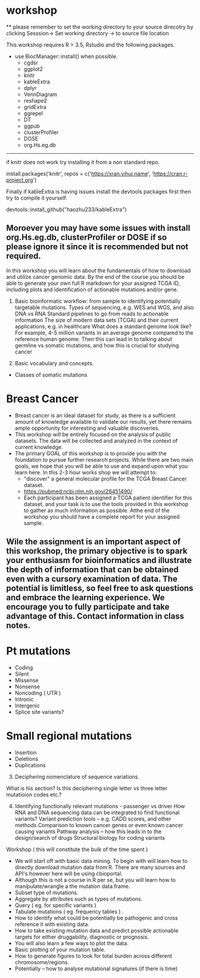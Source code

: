 # workshop

** please remember to set the working directory to your source direcotry by clicking Sesssion-> Set working directory -> to source file location

This workshop requires R > 3.5, Rstudio and the following packages. 

* use BiocManager::install() when possible. 
    + cgdsr
    + ggplot2
    + knitr
    + kableExtra
    + dplyr
    + VennDiagram
    + reshape2
    + gridExtra
    + ggrepel
    + DT
    + ggpub
    + clusterProfiler
    + DOSE
    + org.Hs.eg.db
---
if knitr does not work try installing it from a non standard repo. 

install.packages('knitr', repos = c('https://xran.yihui.name', 'https://cran.r-project.org')


Finally if kableExtra is having issues install the devtools packages first then try to compile it yourself. 

devtools::install_github("haozhu233/kableExtra")

Moroever you may have some issues with install org.Hs.eg.db, clusterProfiler or DOSE if so please ignore it since it is recommended but not required. 
---

In this workshop you will learn about the fundamentals of how to download and utilize cancer genomic data. By the end of the course you should be able to generate your own full R markdown for your assigned TCGA ID, including plots and identification of actionable mutations and/or gene.

1. Basic bioinformatic workflow: from sample to identifying potentially targetable mutations. 
Types of sequencing, e.g. WES and WGS, and also DNA vs RNA
Standard pipelines to go from reads to actionable information
The size of modern data sets (TCGA) and their current applications, e.g. in healthcare
What does a standard genome look like? For example, 4-5 million variants in an average genome compared to the reference human genome. Then this can lead in to talking about germline vs somatic mutations, and how this is crucial for studying cancer 

2. Basic vocabulary and concepts. 
* Classes of somatic mutations

# Breast Cancer
  * Breast cancer is an ideal dataset for study, as there is a sufficient amount of knowledge available to validate our results, yet there remains ample opportunity for interesting and valuable discoveries.
  * This workshop will be entirely focused on the analysis of public datasets. The data will be collected and analyzed in the context of current knowledge.
  * The primary GOAL of this workshop is to provide you with the foundation to pursue further research projects. While there are two main goals, we hope that you will be able to use and expand upon what you learn here. In this 2-3 hour works shop we will attempt to: 
    + "discover" a general molecular profile for the TCGA Breast Cancer dataset.  
    + https://pubmed.ncbi.nlm.nih.gov/26451490/
    + Each participant has been assigned a TCGA patient identifier for this dataset, and your task is to use the tools provided in this workshop to gather as much information as possible. Atthe end of the workshop you should have a complete report for your assigned sample. 

## Wile the assignment is an important aspect of this workshop, the primary objective is to spark your enthusiasm for bioinformatics and illustrate the depth of information that can be obtained even with a cursory examination of data. The potential is limitless, so feel free to ask questions and embrace the learning experience. We encourage you to fully participate and take advantage of this. Contact information in class notes. 
  

# Pt mutations
* Coding 
* Silent
* Missense
* Nonsense
* Noncoding ( UTR ) 
* Intronic
* Intergenic
* Splice site variants?

# Small regional mutations
* Insertion
* Deletions
* Duplications

3. Deciphering nomenclature of sequence variations.

What is his section? Is this deciphering single letter vs three letter mutatioion codes etc.?


4. Identifying functionally relevant mutations - passenger vs driver
How RNA and DNA sequencing data can be integrated to find functional variants?
Variant prediction tools – e.g. CADD scores, and other methods
Comparison to known cancer genes or even known cancer causing variants
Pathway analysis – how this leads in to the design/search of drugs
Structural biology for coding variants


Workshop ( this will constitute the bulk of the time spent )

* We will start off with basic data mining.  To begin with will learn how to directly download mutation data from R.  There are many sources and API's however here will be using  cbioportal. 
* Although this is not a course in R per se, but you will learn how to manipulate/wrangle a the mutation data.frame.  
* Subset type of mutations.  
* Aggregate by attributes such as types of mutations. 
* Query ( eg. for specific variants ) 
* Tabulate mutations ( eg. frequency tables ) . 
* How to identify what could be potentially be pathogenic and cross reference it with existing data. 
* How to take existing mutation data and predict possible actionable targets for either druggability, diagnostic or prognosis. 
* You will also learn a few ways to plot the data. 
* Basic plotting of your mutation table. 
* How to generate figures to look for total burden across different chromosome/regions.
* Potentially – how to analyse mutational signatures (if there is time)




